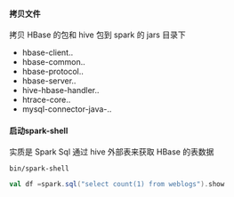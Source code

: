 #### 拷贝文件

拷贝 HBase 的包和 hive 包到 spark 的 jars 目录下

* hbase-client..
* hbase-common..
* hbase-protocol..
* hbase-server..
* hive-hbase-handler..
* htrace-core..
* mysql-connector-java-..

#### 启动spark-shell

实质是 Spark Sql 通过 hive 外部表来获取 HBase 的表数据

`bin/spark-shell`

```scala
val df =spark.sql("select count(1) from weblogs").show
```

